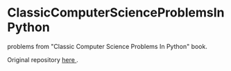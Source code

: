 # ClassicComputerScienceProblemsInPython
problems from "Classic Computer Science Problems In Python" book.

Original repository [here ](https://github.com/davecom/ClassicComputerScienceProblemsInPython).
